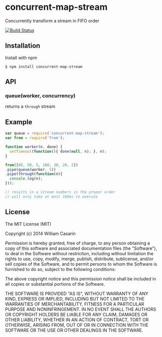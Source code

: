 
# concurrent-map-stream

  Concurrently transform a stream in FIFO order

  [![Build Status](https://travis-ci.org/jb55/concurrent-map-stream.png)](https://travis-ci.org/jb55/concurrent-map-stream)

## Installation

  Install with npm

    $ npm install concurrent-map-stream

## API

### queue(worker, concurrency)

returns a `through` stream

## Example

```js
var queue = require('concurrent-map-stream');
var from = require('from');

function worker(n, done) {
  setTimeout(function(){ done(null, n); }, n);
}

from([80, 50, 5, 100, 30, 20, 2])
.pipe(queue(worker, 5))
.pipe(through(function(n){
  console.log(n);
}));

// results in a stream numbers in the proper order
// will only take at most 100ms to execute
```

## License

  The MIT License (MIT)

  Copyright (c) 2014 William Casarin

  Permission is hereby granted, free of charge, to any person obtaining a copy
  of this software and associated documentation files (the "Software"), to deal
  in the Software without restriction, including without limitation the rights
  to use, copy, modify, merge, publish, distribute, sublicense, and/or sell
  copies of the Software, and to permit persons to whom the Software is
  furnished to do so, subject to the following conditions:

  The above copyright notice and this permission notice shall be included in
  all copies or substantial portions of the Software.

  THE SOFTWARE IS PROVIDED "AS IS", WITHOUT WARRANTY OF ANY KIND, EXPRESS OR
  IMPLIED, INCLUDING BUT NOT LIMITED TO THE WARRANTIES OF MERCHANTABILITY,
  FITNESS FOR A PARTICULAR PURPOSE AND NONINFRINGEMENT. IN NO EVENT SHALL THE
  AUTHORS OR COPYRIGHT HOLDERS BE LIABLE FOR ANY CLAIM, DAMAGES OR OTHER
  LIABILITY, WHETHER IN AN ACTION OF CONTRACT, TORT OR OTHERWISE, ARISING FROM,
  OUT OF OR IN CONNECTION WITH THE SOFTWARE OR THE USE OR OTHER DEALINGS IN
  THE SOFTWARE.
